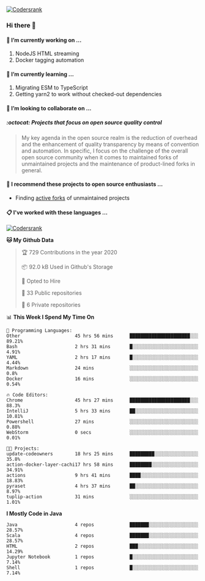 [![Codersrank](https://cdn.image4.io/matfax/c_scale,w_540/codersrank.png)](https://profile.codersrank.io/user/matfax)

### Hi there 👋

#### 🔭 I’m currently working on ...

1. NodeJS HTML streaming
1. Docker tagging automation

#### 🌱 I’m currently learning ...

1. Migrating ESM to TypeScript
1. Getting yarn2 to work without checked-out dependencies

#### 👯 I’m looking to collaborate on ...

##### :octocat: Projects that focus on open source quality control
> My key agenda in the open source realm is the reduction of overhead and the enhancement of quality transparency by means of convention and automation. In specific, I focus on the challenge of the overall open source community when it comes to maintained forks of unmaintained projects and the maintenance of product-lined forks in general.

#### :rocket: I recommend these projects to open source enthusiasts ...

* Finding [active forks](https://github.com/techgaun/active-forks) of unmaintained projects

#### :clipboard: I've worked with these languages ...

[![Codersrank](https://cdn.image4.io/matfax/c_scale,w_760/languages.png)](https://profile.codersrank.io/user/matfax)

<!--START_SECTION:waka-->
**🐱 My Github Data** 

> 🏆 729 Contributions in the year 2020
 > 
> 📦 92.0 kB Used in Github's Storage 
 > 
> 💼 Opted to Hire
 > 
> 📜 33 Public repositories
 > 
> 🔑 6 Private repositories 

📊 **This Week I Spend My Time On** 

```text
💬 Programming Languages: 
Other                    45 hrs 56 mins      ██████████████████████░░░   89.21% 
Bash                     2 hrs 31 mins       █░░░░░░░░░░░░░░░░░░░░░░░░   4.91% 
YAML                     2 hrs 17 mins       █░░░░░░░░░░░░░░░░░░░░░░░░   4.44% 
Markdown                 24 mins             ░░░░░░░░░░░░░░░░░░░░░░░░░   0.8% 
Docker                   16 mins             ░░░░░░░░░░░░░░░░░░░░░░░░░   0.54%

🔥 Code Editors: 
Chrome                   45 hrs 27 mins      ██████████████████████░░░   88.3% 
IntelliJ                 5 hrs 33 mins       ██░░░░░░░░░░░░░░░░░░░░░░░   10.81% 
Powershell               27 mins             ░░░░░░░░░░░░░░░░░░░░░░░░░   0.88% 
WebStorm                 0 secs              ░░░░░░░░░░░░░░░░░░░░░░░░░   0.01%

🐱‍💻 Projects: 
update-codeowners        18 hrs 25 mins      █████████░░░░░░░░░░░░░░░░   35.8% 
action-docker-layer-cachi17 hrs 58 mins      ████████░░░░░░░░░░░░░░░░░   34.91% 
actions                  9 hrs 41 mins       ████░░░░░░░░░░░░░░░░░░░░░   18.83% 
pyraset                  4 hrs 37 mins       ██░░░░░░░░░░░░░░░░░░░░░░░   8.97% 
tuplip-action            31 mins             ░░░░░░░░░░░░░░░░░░░░░░░░░   1.01%

```

**I Mostly Code in Java** 

```text
Java                     4 repos             ███████░░░░░░░░░░░░░░░░░░   28.57% 
Scala                    4 repos             ███████░░░░░░░░░░░░░░░░░░   28.57% 
HTML                     2 repos             ███░░░░░░░░░░░░░░░░░░░░░░   14.29% 
Jupyter Notebook         1 repos             █░░░░░░░░░░░░░░░░░░░░░░░░   7.14% 
Shell                    1 repos             █░░░░░░░░░░░░░░░░░░░░░░░░   7.14%

```



<!--END_SECTION:waka-->

<!--
**matfax/matfax** is a ✨ _special_ ✨ repository because its `README.md` (this file) appears on your GitHub profile.

Here are some ideas to get you started:

- 🔭 I’m currently working on ...
- 🌱 I’m currently learning ...
- 👯 I’m looking to collaborate on ...
- 🤔 I’m looking for help with ...
- 💬 Ask me about ...
- 📫 How to reach me: ...
- 😄 Pronouns: ...
- ⚡ Fun fact: ...
-->

